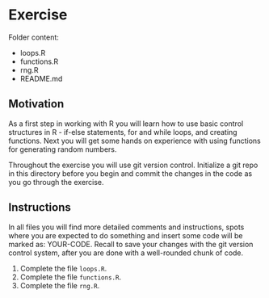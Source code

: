 # Exercise

Folder content:  
- loops.R  
- functions.R  
- rng.R  
- README.md  


## Motivation

As a first step in working with R you will learn how to use basic control structures in R - if-else statements, for and while loops, and creating functions. Next you will get some hands on experience with using functions for generating random numbers.

Throughout the exercise you will use git version control. Initialize a git repo in this directory before you begin and commit the changes in the code as you go through the exercise. 


## Instructions 

In all files you will find more detailed comments and instructions, spots where you are expected to do something and insert some code will be marked as: YOUR-CODE. Recall to save your changes with the git version control system, after you are done with a well-rounded chunk of code.

1. Complete the file `loops.R`.  
2. Complete the file `functions.R`.  
3. Complete the file `rng.R`.  

